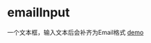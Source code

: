 # emailInput
一个文本框，输入文本后会补齐为Email格式
 [demo](https://cantiaozi.github.io/emailInput/EmailInput.html)   
